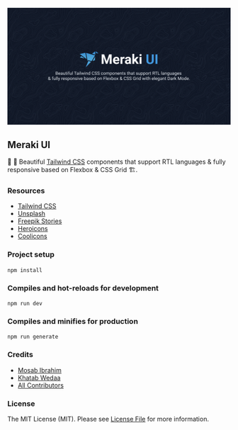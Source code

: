 <p align="center">
    <img src="assets/images/thumbnail.png" alt="Meraki UI logo">

## Meraki UI

🎉 🚀 Beautiful [Tailwind CSS](https://tailwindcss.com) components that support RTL languages & fully responsive based on Flexbox & CSS Grid 🏗.

### Resources

-   [Tailwind CSS](https://tailwindcss.com)
-   [Unsplash](https://unsplash.com)
-   [Freepik Stories](https://stories.freepik.com)
-   [Heroicons](https://heroicons.dev)
-   [Coolicons](https://coolicons.cool)

### Project setup

```
npm install
```

### Compiles and hot-reloads for development

```
npm run dev
```

### Compiles and minifies for production

```
npm run generate
```

### Credits

-   [Mosab Ibrahim](https://twitter.com/miaababikir)
-   [Khatab Wedaa](https://twitter.com/khatabwedaa)
-   [All Contributors](../../contributors)

### License

The MIT License (MIT). Please see [License File](LICENSE) for more information.
